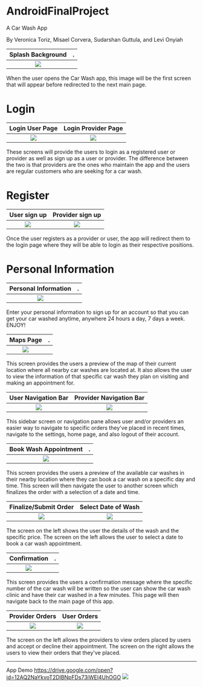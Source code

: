 # AndroidFinalProject
A Car Wash App

By Veronica Toriz, Misael Corvera, Sudarshan Guttula, and Levi Onyiah

Splash Background           |            .        
:-------------------------:|:-------------------------:
![](https://github.com/VeronicaToriz/AndroidFinalProject/blob/sid/app/src/main/res/drawable/splash_back.jpg)  |  
When the user opens the Car Wash app, this image will be the first screen that will appear before redirected to the next main page.


# Login

Login User Page          |     Login Provider Page      
:-------------------------:|:-------------------------:
![](https://github.com/VeronicaToriz/AndroidFinalProject/blob/sid/app/src/main/res/drawable/login_page.jpg)  |    ![](https://github.com/VeronicaToriz/AndroidFinalProject/blob/master/app/src/main/res/drawable/ProviderMyCarWash.jpg)

These screens will provide the users to login as a registered user or provider as well as sign up as a user or provider. The difference between the two is that providers are the ones who maintain the app and the users are regular customers who are seeking for a car wash.


# Register

User sign up                      |           Provider sign up
:-------------------------:|:-------------------------:
![](https://github.com/VeronicaToriz/AndroidFinalProject/blob/sid/app/src/main/res/drawable/IMG_2631.JPG)  |  ![](https://github.com/VeronicaToriz/AndroidFinalProject/blob/sid/app/src/main/res/drawable/IMG_2632.JPG)  

Once the user registers as a provider or user, the app will redirect them to the login page where they will be able to login as their respective positions.

# Personal Information

Personal Information          |            .        
:-------------------------:|:-------------------------:
![](https://github.com/VeronicaToriz/AndroidFinalProject/blob/sid/app/src/main/res/drawable/IMG_2630.JPG)   |
Enter your personal information to sign up for an account so that you can get your car washed anytime, anywhere 24 hours a day, 7 days a week. ENJOY!

Maps Page           |            .        
:-------------------------:|:-------------------------:
![](https://github.com/VeronicaToriz/AndroidFinalProject/blob/sid/app/src/main/res/drawable/map_page.jpg)  |  
This screen provides the users a preview of the map of their current location where all nearby car washes are located at. It also allows the user to view the information of that specific car wash they plan on visiting and making an appointment for.


User Navigation Bar          |            Provider Navigation Bar        
:-------------------------:|:-------------------------:
![](https://github.com/VeronicaToriz/AndroidFinalProject/blob/sid/app/src/main/res/drawable/navigation_bar.jpg)  |  ![](https://github.com/VeronicaToriz/AndroidFinalProject/blob/sid/app/src/main/res/drawable/IMG_2623.JPG)


This sidebar screen or navigation pane allows user and/or providers an easier way to navigate to specific orders they've placed in recent times, navigate to the settings, home page, and also logout of their account.


Book Wash Appointment           |            .        
:-------------------------:|:-------------------------:
![](https://github.com/VeronicaToriz/AndroidFinalProject/blob/sid/app/src/main/res/drawable/IMG_2629.JPG)  |  
This screen provides the users a preview of the available car washes in their nearby location where they can book a car wash on a specific day and time. This screen will then navigate the user to another screen which finalizes the order with a selection of a date and time.

Finalize/Submit Order          |            Select Date of Wash     
:-------------------------:|:-------------------------:
![](https://github.com/VeronicaToriz/AndroidFinalProject/blob/sid/app/src/main/res/drawable/IMG_2628.JPG)  |  ![](https://github.com/VeronicaToriz/AndroidFinalProject/blob/sid/app/src/main/res/drawable/IMG_2625.JPG)

The screen on the left shows the user the details of the wash and the specific price. The screen on the left allows the user to select a date to book a car wash appointment.


Confirmation           |            .        
:-------------------------:|:-------------------------:
![](https://github.com/VeronicaToriz/AndroidFinalProject/blob/sid/app/src/main/res/drawable/IMG_2624.JPG)  |  
This screen provides the users a confirmation message where the specific number of the car wash will be written so the user can show the car wash clinic and have their car washed in a few minutes. This page will then navigate back to the main page of this app.

Provider Orders          |            User Orders      
:-------------------------:|:-------------------------:
![](https://github.com/VeronicaToriz/AndroidFinalProject/blob/sid/app/src/main/res/drawable/IMG_2626.JPG)  |  ![](https://github.com/VeronicaToriz/AndroidFinalProject/blob/sid/app/src/main/res/drawable/IMG_2627.JPG)

The screen on the left allows the providers to view orders placed by users and accept or decline their appointment. The screen on the right allows the users to view their orders that they've placed.
________________________________________________________________________________________________________________________________________


App Demo
https://drive.google.com/open?id=12AQ2NaYkvoT2DlBNpFDs73iWEl4UhOGO
![](https://drive.google.com/open?id=12AQ2NaYkvoT2DlBNpFDs73iWEl4UhOGO)





